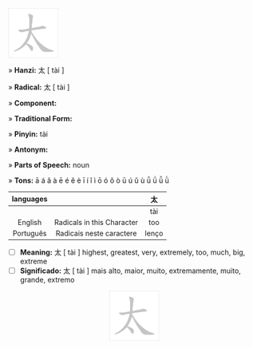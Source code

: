 <a href="https://dictionary.writtenchinese.com/worddetail/jin/18256/1/1" target="blank"><img align="center" src="https://github.com/DeiseFreire/Chinese_dictionary/blob/main/Hanzi%20%E5%A4%AA%20%5B%20t%C3%A0i%20%5D/%E5%A4%AA%20%5B%20t%C3%A0i%20%5D.gif" alt="" height="100" /></a> 

» **Hanzi:** 太 [ tài ]  

» **Radical:** 太 [ tài ]  

» **Component:**  

» **Traditional Form:** 

» **Pinyin:** tài 

» **Antonym:** 

» **Parts of Speech:** noun

» **Tons:** ā á ǎ à ē é ě è ī í ǐ ì ō ó ǒ ò ū ú ǔ ù ǖ ǘ ǚ ǜ 	

| languages  |  | 太 |
| :---: | :---: | :---: |
|  |  | tài |
| English | Radicals in this Character | too | 
| Português |Radicais neste caractere | lenço |

- [ ] **Meaning:** 太 [ tài ] highest, greatest, very, extremely, too, much, big, extreme
- [ ] **Significado:** 太 [ tài ] mais alto, maior, muito, extremamente, muito, grande, extremo

<p align="center">
<a href="https://dictionary.writtenchinese.com/worddetail/jin/18256/1/1" target="blank"><img align="center" src="https://github.com/DeiseFreire/Chinese_dictionary/blob/main/Hanzi%20%E5%A4%AA%20%5B%20t%C3%A0i%20%5D/%E5%A4%AA%20%5B%20t%C3%A0i%20%5D.gif" alt="" height="100" /></a> 
</p>
